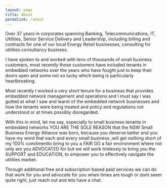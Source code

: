 ```yaml
---
layout: page
title: About
permalink: /about
---
```



<p>Over 37 years in corporates spanning Banking, Telecommunications, IT, Utilities, Senior Service Delivery and Leadership, including billing and contracts for one of our local Energy Retail businesses, consulting for  utilities consultancy business.

I have spoken to and worked with tens of thousands of small business customers, most recently those customers have included tenants in embedded networks over the years who have fought just to keep their doors open and some not so lucky which being is particularly heartbreaking.
</p>
<p>Most recently I worked a very short tenure for a business that provides embedded network management and operations and I must say i was gutted at what I saw and learnt of the embedded network businesses and how the tenants were being treated and policy and regulations not understood or at times possibly disregarded.</p>

<p>With this in mind, let me say, especially to small business tenants in embedded networks YOU ARE THE SOLE REASON that the NSW Small Business Energy Alliance was born, because you deserve better and you have my word that each and every small business ,will get nothing short of my 100% comitmentto bring to you a FAIR GO a fair environment where not only are you ADVOCATED for but we will work tirelessly to bring you the SUPPORT and EDUCATION, to empower you to effectively navigate the utilities market.</p>
<p>Through additional free and subscription based paid services we can do that work for you and advocate for you when times are tough or dont seem quite right, just reach out and lets have a chat.</p>  

